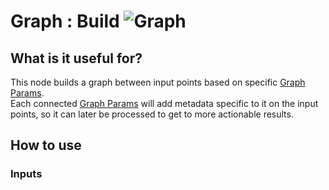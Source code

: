 # Graph : Build ![Graph](https://img.shields.io/badge/Graph-37a573)

## What is it useful for?
This node builds a graph between input points based on specific [Graph Params](PCGExGraphParams.md).  
Each connected [Graph Params](PCGExGraphParams.md) will add metadata specific to it on the input points, so it can later be processed to get to more actionable results.

## How to use
### Inputs